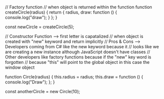 // Factory function
// when object is returned within the function
function createCircle(radius) {
return {
radius,
draw: function () {
console.log("draw");
}
};
}

const newCircle = createCircle(5);

// Constructor Function --> first letter is capatalized
// when object is created with "new" keyword and return implicitly
// Pros & Cons --> Developers coming from C# like the new keyword because it
// looks like we are creating a new instance although JavaScript doesn't have classes
// Other developers like factory functions because if the "new" key word is forgotten
// because "this" will point to the global object in this case the window object

function Circle(radius) {
this.radius = radius;
this.draw = function () {
console.log("Draw");
};
}

const anotherCircle = new Circle(10);
